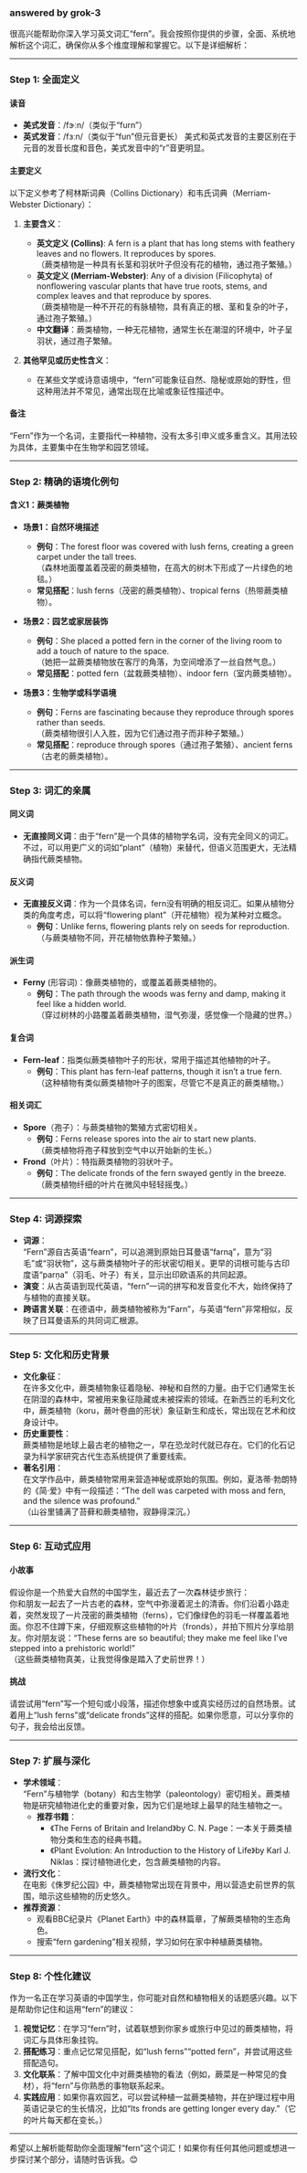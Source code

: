 ### answered by grok-3
很高兴能帮助你深入学习英文词汇“fern”。我会按照你提供的步骤，全面、系统地解析这个词汇，确保你从多个维度理解和掌握它。以下是详细解析：

---

### Step 1: 全面定义
#### 读音
- **美式发音**：/fɝːn/（类似于“furn”）
- **英式发音**：/fɜːn/（类似于“fun”但元音更长）
美式和英式发音的主要区别在于元音的发音长度和音色，美式发音中的“r”音更明显。

#### 主要定义
以下定义参考了柯林斯词典（Collins Dictionary）和韦氏词典（Merriam-Webster Dictionary）：
1. **主要含义**：  
   - **英文定义 (Collins)**: A fern is a plant that has long stems with feathery leaves and no flowers. It reproduces by spores.  
     （蕨类植物是一种具有长茎和羽状叶子但没有花的植物，通过孢子繁殖。）  
   - **英文定义 (Merriam-Webster)**: Any of a division (Filicophyta) of nonflowering vascular plants that have true roots, stems, and complex leaves and that reproduce by spores.  
     （蕨类植物是一种不开花的有脉植物，具有真正的根、茎和复杂的叶子，通过孢子繁殖。）  
   - **中文翻译**：蕨类植物，一种无花植物，通常生长在潮湿的环境中，叶子呈羽状，通过孢子繁殖。

2. **其他罕见或历史性含义**：  
   - 在某些文学或诗意语境中，“fern”可能象征自然、隐秘或原始的野性，但这种用法并不常见，通常出现在比喻或象征性描述中。

#### 备注
“Fern”作为一个名词，主要指代一种植物，没有太多引申义或多重含义。其用法较为具体，主要集中在生物学和园艺领域。

---

### Step 2: 精确的语境化例句
#### 含义1：蕨类植物
- **场景1：自然环境描述**  
  - **例句**：The forest floor was covered with lush ferns, creating a green carpet under the tall trees.  
    （森林地面覆盖着茂密的蕨类植物，在高大的树木下形成了一片绿色的地毯。）  
  - **常见搭配**：lush ferns（茂密的蕨类植物）、tropical ferns（热带蕨类植物）。
  
- **场景2：园艺或家居装饰**  
  - **例句**：She placed a potted fern in the corner of the living room to add a touch of nature to the space.  
    （她把一盆蕨类植物放在客厅的角落，为空间增添了一丝自然气息。）  
  - **常见搭配**：potted fern（盆栽蕨类植物）、indoor fern（室内蕨类植物）。

- **场景3：生物学或科学语境**  
  - **例句**：Ferns are fascinating because they reproduce through spores rather than seeds.  
    （蕨类植物很引人入胜，因为它们通过孢子而非种子繁殖。）  
  - **常见搭配**：reproduce through spores（通过孢子繁殖）、ancient ferns（古老的蕨类植物）。

---

### Step 3: 词汇的亲属
#### 同义词
- **无直接同义词**：由于“fern”是一个具体的植物学名词，没有完全同义的词汇。不过，可以用更广义的词如“plant”（植物）来替代，但语义范围更大，无法精确指代蕨类植物。

#### 反义词
- **无直接反义词**：作为一个具体名词，fern没有明确的相反词汇。如果从植物分类的角度考虑，可以将“flowering plant”（开花植物）视为某种对立概念。
  - **例句**：Unlike ferns, flowering plants rely on seeds for reproduction.  
    （与蕨类植物不同，开花植物依靠种子繁殖。）

#### 派生词
- **Ferny** (形容词)：像蕨类植物的，或覆盖着蕨类植物的。  
  - **例句**：The path through the woods was ferny and damp, making it feel like a hidden world.  
    （穿过树林的小路覆盖着蕨类植物，湿气弥漫，感觉像一个隐藏的世界。）

#### 复合词
- **Fern-leaf**：指类似蕨类植物叶子的形状，常用于描述其他植物的叶子。  
  - **例句**：This plant has fern-leaf patterns, though it isn’t a true fern.  
    （这种植物有类似蕨类植物叶子的图案，尽管它不是真正的蕨类植物。）

#### 相关词汇
- **Spore**（孢子）：与蕨类植物的繁殖方式密切相关。  
  - **例句**：Ferns release spores into the air to start new plants.  
    （蕨类植物将孢子释放到空气中以开始新的生长。）
- **Frond**（叶片）：特指蕨类植物的羽状叶子。  
  - **例句**：The delicate fronds of the fern swayed gently in the breeze.  
    （蕨类植物纤细的叶片在微风中轻轻摇曳。）

---

### Step 4: 词源探索
- **词源**：  
  “Fern”源自古英语“fearn”，可以追溯到原始日耳曼语“farną”，意为“羽毛”或“羽状物”，这与蕨类植物叶子的形状密切相关。更早的词根可能与古印度语“parṇa”（羽毛、叶子）有关，显示出印欧语系的共同起源。
- **演变**：从古英语到现代英语，“fern”一词的拼写和发音变化不大，始终保持了与植物的直接关联。
- **跨语言关联**：在德语中，蕨类植物被称为“Farn”，与英语“fern”非常相似，反映了日耳曼语系的共同词汇根源。

---

### Step 5: 文化和历史背景
- **文化象征**：  
  在许多文化中，蕨类植物象征着隐秘、神秘和自然的力量。由于它们通常生长在阴湿的森林中，常被用来象征隐藏或未被探索的领域。在新西兰的毛利文化中，蕨类植物（koru，蕨叶卷曲的形状）象征新生和成长，常出现在艺术和纹身设计中。
- **历史重要性**：  
  蕨类植物是地球上最古老的植物之一，早在恐龙时代就已存在。它们的化石记录为科学家研究古代生态系统提供了重要线索。
- **著名引用**：  
  在文学作品中，蕨类植物常用来营造神秘或原始的氛围。例如，夏洛蒂·勃朗特的《简·爱》中有一段描述：“The dell was carpeted with moss and fern, and the silence was profound.”  
  （山谷里铺满了苔藓和蕨类植物，寂静得深沉。）

---

### Step 6: 互动式应用
#### 小故事
假设你是一个热爱大自然的中国学生，最近去了一次森林徒步旅行：  
你和朋友一起去了一片古老的森林，空气中弥漫着泥土的清香。你们沿着小路走着，突然发现了一片茂密的蕨类植物（ferns），它们像绿色的羽毛一样覆盖着地面。你忍不住蹲下来，仔细观察这些植物的叶片（fronds），并拍下照片分享给朋友。你对朋友说：“These ferns are so beautiful; they make me feel like I’ve stepped into a prehistoric world!”  
（这些蕨类植物真美，让我觉得像是踏入了史前世界！）

#### 挑战
请尝试用“fern”写一个短句或小段落，描述你想象中或真实经历过的自然场景。试着用上“lush ferns”或“delicate fronds”这样的搭配。如果你愿意，可以分享你的句子，我会给出反馈。

---

### Step 7: 扩展与深化
- **学术领域**：  
  “Fern”与植物学（botany）和古生物学（paleontology）密切相关。蕨类植物是研究植物进化史的重要对象，因为它们是地球上最早的陆生植物之一。  
  - **推荐书籍**：  
    - 《The Ferns of Britain and Ireland》by C. N. Page：一本关于蕨类植物分类和生态的经典书籍。  
    - 《Plant Evolution: An Introduction to the History of Life》by Karl J. Niklas：探讨植物进化史，包含蕨类植物的内容。
- **流行文化**：  
  在电影《侏罗纪公园》中，蕨类植物常出现在背景中，用以营造史前世界的氛围，暗示这些植物的历史悠久。
- **推荐资源**：  
  - 观看BBC纪录片《Planet Earth》中的森林篇章，了解蕨类植物的生态角色。  
  - 搜索“fern gardening”相关视频，学习如何在家中种植蕨类植物。

---

### Step 8: 个性化建议
作为一名正在学习英语的中国学生，你可能对自然和植物相关的话题感兴趣。以下是帮助你记住和运用“fern”的建议：
1. **视觉记忆**：在学习“fern”时，试着联想到你家乡或旅行中见过的蕨类植物，将词汇与具体形象挂钩。  
2. **搭配练习**：重点记忆常见搭配，如“lush ferns”“potted fern”，并尝试用这些搭配造句。  
3. **文化联系**：了解中国文化中对蕨类植物的看法（例如，蕨菜是一种常见的食材），将“fern”与你熟悉的事物联系起来。  
4. **实践应用**：如果你喜欢园艺，可以尝试种植一盆蕨类植物，并在护理过程中用英语记录它的生长情况，比如“Its fronds are getting longer every day.”（它的叶片每天都在变长。）

---

希望以上解析能帮助你全面理解“fern”这个词汇！如果你有任何其他问题或想进一步探讨某个部分，请随时告诉我。😊